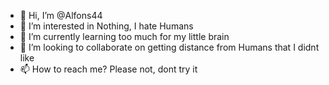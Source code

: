 - 👋 Hi, I’m @Alfons44
- 👀 I’m interested in Nothing, I hate Humans
- 🌱 I’m currently learning too much for my little brain
- 💞️ I’m looking to collaborate on getting distance from Humans that I didnt like
- 📫 How to reach me? Please not, dont try it
